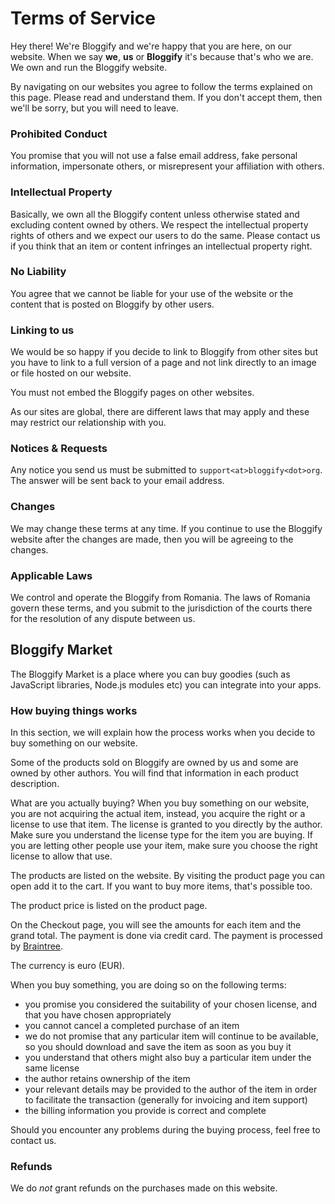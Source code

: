 # Terms of Service

Hey there! We're Bloggify and we're happy that you are here, on our website. When we say **we**, **us** or **Bloggify** it's because that's who we are. We own and run the Bloggify website.

By navigating on our websites you agree to follow the terms explained on this page. Please read and understand them.
If you don't accept them, then we'll be sorry, but you will need to leave.

### Prohibited Conduct
You promise that you will not use a false email address, fake personal information, impersonate others, or misrepresent your affiliation with others.

### Intellectual Property
Basically, we own all the Bloggify  content unless otherwise stated and excluding content owned by others. We respect the intellectual property rights of others and we expect our users to do the same. Please contact us if you think that an item or content infringes an intellectual property right.

### No Liability
You agree that we cannot be liable for your use of the website or the content that is posted on Bloggify by other users.

### Linking to us
We would be so happy if you decide to link to Bloggify from other sites but you have to link to a full version of a page and not link directly to an image or file hosted on our website.

You must not embed the Bloggify pages on other websites.

As our sites are global, there are different laws that may apply and these may restrict our relationship with you.

### Notices & Requests
Any notice you send us must be submitted to `support<at>bloggify<dot>org`. The answer will be sent back to your email address.

### Changes
We may change these terms at any time. If you continue to use the Bloggify website after the changes are made, then you will be agreeing to the changes.

### Applicable Laws
We control and operate the Bloggify from Romania. The laws of Romania govern these terms, and you submit to the jurisdiction of the courts there for the resolution of any dispute between us.

## Bloggify Market
The Bloggify Market is a place where you can buy goodies (such as JavaScript libraries, Node.js modules etc) you can integrate into your apps.

### How buying things works
In this section, we will explain how the process works when you decide to buy something on our website.

Some of the products sold on Bloggify are owned by us and some are owned by other authors. You will find that information in each product description.

What are you actually buying? When you buy something on our website, you are not acquiring the actual item, instead, you acquire the right or a license to use that item. The license is granted to you directly by the author. Make sure you understand the license type for the item you are buying. If you are letting other people use your item, make sure you choose the right license to allow that use.

The products are listed on the website. By visiting the product page you can open add it to the cart. If you want to buy more items, that's possible too.

The product price is listed on the product page.

On the Checkout page, you will see the amounts for each item and the grand total. The payment is done via credit card. The payment is processed by [Braintree](https://braintreepayments.com).

The currency is euro (EUR).

When you buy something, you are doing so on the following terms:

 - you promise you considered the suitability of your chosen license, and that you have chosen appropriately
 - you cannot cancel a completed purchase of an item
 - we do not promise that any particular item will continue to be available, so you should download and save the item as soon as you buy it
 - you understand that others might also buy a particular item under the same license
 - the author retains ownership of the item
 - your relevant details may be provided to the author of the item in order to facilitate the transaction (generally for invoicing and item support)
 - the billing information you provide is correct and complete

Should you encounter any problems during the buying process, feel free to contact us.

### Refunds
We do *not* grant refunds on the purchases made on this website.
